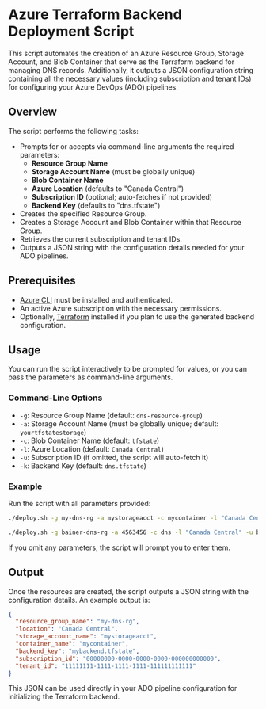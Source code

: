 # Azure Terraform Backend Deployment Script

This script automates the creation of an Azure Resource Group, Storage Account, and Blob Container that serve as the Terraform backend for managing DNS records. Additionally, it outputs a JSON configuration string containing all the necessary values (including subscription and tenant IDs) for configuring your Azure DevOps (ADO) pipelines.

## Overview

The script performs the following tasks:

- Prompts for or accepts via command-line arguments the required parameters:
  - **Resource Group Name**
  - **Storage Account Name** (must be globally unique)
  - **Blob Container Name**
  - **Azure Location** (defaults to "Canada Central")
  - **Subscription ID** (optional; auto-fetches if not provided)
  - **Backend Key** (defaults to "dns.tfstate")
- Creates the specified Resource Group.
- Creates a Storage Account and Blob Container within that Resource Group.
- Retrieves the current subscription and tenant IDs.
- Outputs a JSON string with the configuration details needed for your ADO pipelines.

## Prerequisites

- [Azure CLI](https://docs.microsoft.com/en-us/cli/azure/install-azure-cli) must be installed and authenticated.
- An active Azure subscription with the necessary permissions.
- Optionally, [Terraform](https://www.terraform.io/downloads.html) installed if you plan to use the generated backend configuration.

## Usage

You can run the script interactively to be prompted for values, or you can pass the parameters as command-line arguments.

### Command-Line Options

- `-g`: Resource Group Name (default: `dns-resource-group`)
- `-a`: Storage Account Name (must be globally unique; default: `yourtfstatestorage`)
- `-c`: Blob Container Name (default: `tfstate`)
- `-l`: Azure Location (default: `Canada Central`)
- `-u`: Subscription ID (if omitted, the script will auto-fetch it)
- `-k`: Backend Key (default: `dns.tfstate`)

### Example

Run the script with all parameters provided:

```bash
./deploy.sh -g my-dns-rg -a mystorageacct -c mycontainer -l "Canada Central" -u 00000000-0000-0000-0000-000000000000 -k dns.tfstate

./deploy.sh -g bainer-dns-rg -a 4563456 -c dns -l "Canada Central" -u bc4bcb08-d617-49f4-b6af-69d6f10c240b -k dns.tfstate

```

If you omit any parameters, the script will prompt you to enter them.

## Output

Once the resources are created, the script outputs a JSON string with the configuration details. An example output is:

```json
{
  "resource_group_name": "my-dns-rg",
  "location": "Canada Central",
  "storage_account_name": "mystorageacct",
  "container_name": "mycontainer",
  "backend_key": "mybackend.tfstate",
  "subscription_id": "00000000-0000-0000-0000-000000000000",
  "tenant_id": "11111111-1111-1111-1111-111111111111"
}
```

This JSON can be used directly in your ADO pipeline configuration for initializing the Terraform backend.
